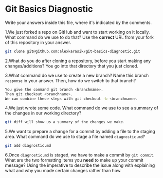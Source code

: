 # Git Basics Diagnostic

Write your answers inside this file, where it's indicated by the comments.

1.We just forked a repo on GitHub and want to start working on it locally.
What command do we use to do that? Use the **correct** URL from your fork of
this repository in your answer.

```sh
git clone git@github.com:alexkarasik/git-basics-diagnostic.git
```

2.What do you do after cloning a repository, before you start making any
changes/additions?
You go into that directory that you just cloned.


3.What command do we use to create a new branch? Name this branch `response`
    in your answer. Then, how do we switch to that branch?

```sh
You give the command git branch <branchname>.
Then git checkout <branchname>.
We can combine these steps with git checkout -b <branchname>.

```

4.We just wrote some code. What command do we use to see a summary of the
    changes in our working directory?

```sh
git diff will show us a summary of the changes we make.
```

5.We want to prepare a change for a commit by adding a file to the staging
    area. What command do we use to stage a file named `diagnostic.md`?

```sh
git add diagnostic.md
```

6.Once `diagnostic.md` is staged, we have to make a commit by `git commit`.
What are the two formatting items you **need** to make up your commit message?
 Using the imperative to describe the issue along with explaining what and why you made certain changes rather than how. 

